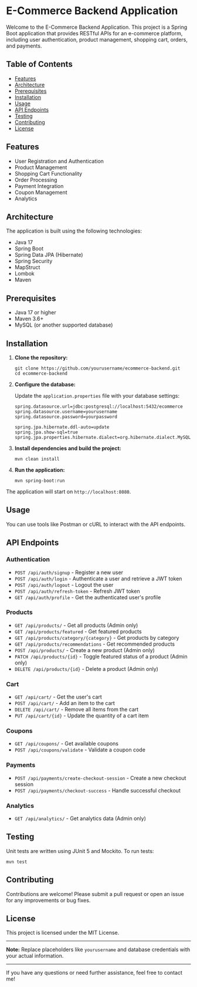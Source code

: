 # E-Commerce Backend Application

Welcome to the E-Commerce Backend Application. This project is a Spring Boot application that provides RESTful APIs for
an e-commerce platform, including user authentication, product management, shopping cart, orders, and payments.

## Table of Contents

- [Features](#features)
- [Architecture](#architecture)
- [Prerequisites](#prerequisites)
- [Installation](#installation)
- [Usage](#usage)
- [API Endpoints](#api-endpoints)
- [Testing](#testing)
- [Contributing](#contributing)
- [License](#license)

## Features

- User Registration and Authentication
- Product Management
- Shopping Cart Functionality
- Order Processing
- Payment Integration
- Coupon Management
- Analytics

## Architecture

The application is built using the following technologies:

- Java 17
- Spring Boot
- Spring Data JPA (Hibernate)
- Spring Security
- MapStruct
- Lombok
- Maven

## Prerequisites

- Java 17 or higher
- Maven 3.6+
- MySQL (or another supported database)

## Installation

1. **Clone the repository:**

   ```
   git clone https://github.com/yourusername/ecommerce-backend.git
   cd ecommerce-backend
   ```

2. **Configure the database:**

   Update the `application.properties` file with your database settings:

   ```
   spring.datasource.url=jdbc:postgresql://localhost:5432/ecommerce
   spring.datasource.username=yourusername
   spring.datasource.password=yourpassword

   spring.jpa.hibernate.ddl-auto=update
   spring.jpa.show-sql=true
   spring.jpa.properties.hibernate.dialect=org.hibernate.dialect.MySQLDialect
   ```

3. **Install dependencies and build the project:**

   ```
   mvn clean install
   ```

4. **Run the application:**

   ```
   mvn spring-boot:run
   ```

The application will start on `http://localhost:8080`.

## Usage

You can use tools like Postman or cURL to interact with the API endpoints.

## API Endpoints

### Authentication

- `POST /api/auth/signup` - Register a new user
- `POST /api/auth/login` - Authenticate a user and retrieve a JWT token
- `POST /api/auth/logout` - Logout the user
- `POST /api/auth/refresh-token` - Refresh JWT token
- `GET /api/auth/profile` - Get the authenticated user's profile

### Products

- `GET /api/products/` - Get all products (Admin only)
- `GET /api/products/featured` - Get featured products
- `GET /api/products/category/{category}` - Get products by category
- `GET /api/products/recommendations` - Get recommended products
- `POST /api/products/` - Create a new product (Admin only)
- `PATCH /api/products/{id}` - Toggle featured status of a product (Admin only)
- `DELETE /api/products/{id}` - Delete a product (Admin only)

### Cart

- `GET /api/cart/` - Get the user's cart
- `POST /api/cart/` - Add an item to the cart
- `DELETE /api/cart/` - Remove all items from the cart
- `PUT /api/cart/{id}` - Update the quantity of a cart item

### Coupons

- `GET /api/coupons/` - Get available coupons
- `POST /api/coupons/validate` - Validate a coupon code

### Payments

- `POST /api/payments/create-checkout-session` - Create a new checkout session
- `POST /api/payments/checkout-success` - Handle successful checkout

### Analytics

- `GET /api/analytics/` - Get analytics data (Admin only)

## Testing

Unit tests are written using JUnit 5 and Mockito. To run tests:

```
mvn test
```

## Contributing

Contributions are welcome! Please submit a pull request or open an issue for any improvements or bug fixes.

## License

This project is licensed under the MIT License.

---

**Note:** Replace placeholders like `yourusername` and database credentials with your actual information.

---

If you have any questions or need further assistance, feel free to contact me!